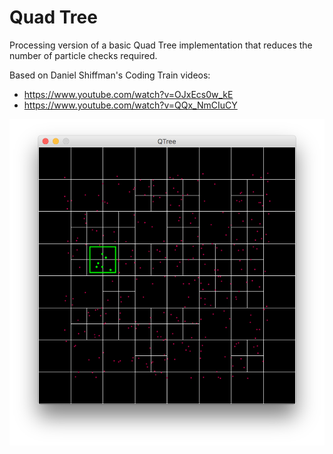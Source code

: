 # Quad Tree

Processing version of a basic Quad Tree implementation that reduces the number of particle checks required.

Based on Daniel Shiffman's Coding Train videos:
* https://www.youtube.com/watch?v=OJxEcs0w_kE
* https://www.youtube.com/watch?v=QQx_NmCIuCY

<p align="center">
  <img src="images/screenShot.png"/>
</p>
